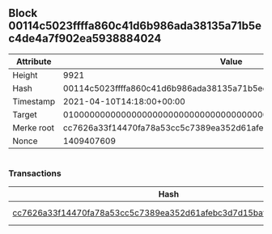 ## Block 00114c5023ffffa860c41d6b986ada38135a71b5ec4de4a7f902ea5938884024

Attribute | Value
--- | ---
Height | 9921
Hash | 00114c5023ffffa860c41d6b986ada38135a71b5ec4de4a7f902ea5938884024
Timestamp | 2021-04-10T14:18:00+00:00
Target | 0100000000000000000000000000000000000000000000000000000000000000
Merke root | cc7626a33f14470fa78a53cc5c7389ea352d61afebc3d7d15baf272fde3b2d24
Nonce | 1409407609

```

```

### Transactions

Hash | Amount
--- | ---
[cc7626a33f14470fa78a53cc5c7389ea352d61afebc3d7d15baf272fde3b2d24](cc7626a33f14470fa78a53cc5c7389ea352d61afebc3d7d15baf272fde3b2d24.md) | 10.00000000 SKEPTI 
